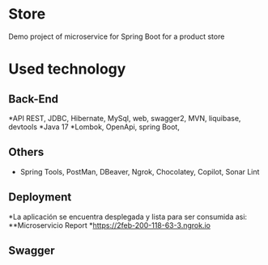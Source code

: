 # Store
Demo project of microservice for Spring Boot for a product store

# Used technology
## Back-End
*API REST, JDBC, Hibernate, MySql, web, swagger2, MVN, liquibase, devtools
*Java 17 *Lombok, OpenApi, spring Boot, 
## Others
* Spring Tools, PostMan, DBeaver, Ngrok, Chocolatey, Copilot, Sonar Lint

## Deployment 
*La aplicación se encuentra desplegada y lista para ser consumida asi:
**Microservicio Report
*https://2feb-200-118-63-3.ngrok.io 
## Swagger 
